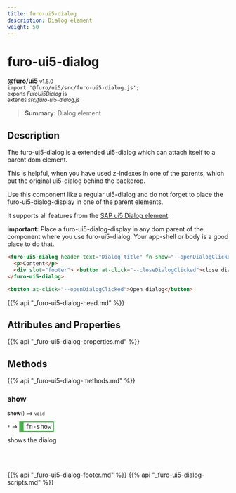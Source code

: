 ```yaml
---
title: furo-ui5-dialog
description: Dialog element
weight: 50
---
```


# furo-ui5-dialog
**@furo/ui5** <small>v1.5.0</small>
<br>`import '@furo/ui5/src/furo-ui5-dialog.js';`<small>
<br>exports *FuroUi5Dialog* js
<br>extends *src/furo-ui5-dialog.js*</small>

> **Summary:** Dialog element

## Description

The furo-ui5-dialog is a extended ui5-dialog which can attach itself to a parent dom element.

This is helpful, when you have used z-indexes in one of the parents, which put the original ui5-dialog behind the backdrop.

Use this component like a regular ui5-dialog and do not forget to place the furo-ui5-dialog-display in one of the parent elements.

It supports all features from the [SAP ui5 Dialog element](https://sap.github.io/ui5-webcomponents/playground/components/Dialog/).

**important:** Place a furo-ui5-dialog-display in any dom parent of the component where you use furo-ui5-dialog. Your app-shell or body is a good place to do that.

```html
<furo-ui5-dialog header-text="Dialog title" fn-show="--openDialogClicked" fn-close="--closeDialogClicked">
  <p>Content</p>
  <div slot="footer"> <button at-click="--closeDialogClicked">close dialog</button></div>
</furo-ui5-dialog>

<button at-click="--openDialogClicked">Open dialog</button>
```

{{% api "_furo-ui5-dialog-head.md" %}}

## Attributes and Properties
{{% api "_furo-ui5-dialog-properties.md" %}}





## Methods
{{% api "_furo-ui5-dialog-methods.md" %}}


### **show**
<small>**show**() ⟹ `void`</small>

<small>`*`</small> →
<span  style="border-width:2px 2px 2px 10px; border-style: solid;border-color:  rgb(76, 175, 80);font-family:monospace; padding:2px 4px;">fn-show</span>

shows the dialog

<br><br>





{{% api "_furo-ui5-dialog-footer.md" %}}
{{% api "_furo-ui5-dialog-scripts.md" %}}

